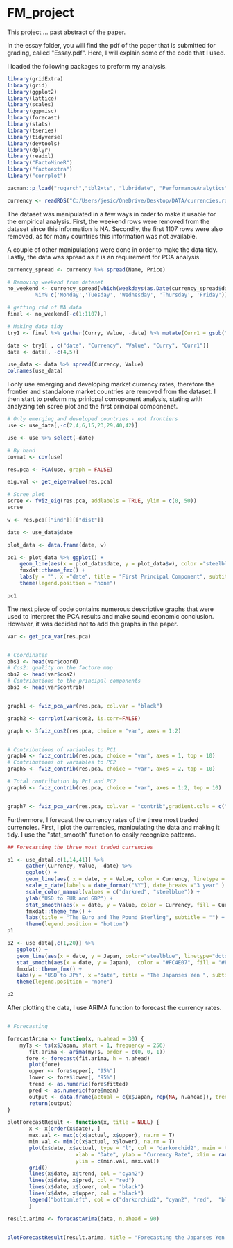 # FM_project
 This project ... past abstract of the paper. 
 
In the essay folder, you will find the pdf of the paper that is submitted for grading, called "Essay.pdf". Here, I will explain some of the code that I used. 
 
I loaded the following packages to preform my analysis. 
 
```r
library(gridExtra)
library(grid)
library(ggplot2)
library(lattice)
library(scales)
library(ggpmisc)
library(forecast)
library(stats)
library(tseries)
library(tidyverse)
library(devtools)
library(dplyr)
library(readxl)
library("FactoMineR")
library("factoextra")
library("corrplot")

pacman::p_load("rugarch","tbl2xts", "lubridate", "PerformanceAnalytics", "ggthemes", "robustbase")

currency <- readRDS("C:/Users/jesic/OneDrive/Desktop/DATA/currencies.rds")

```
The dataset was manipulated in a few ways in order to make it usable for the empirical analysis. First, the weekend rows were removed from the dataset since this information is NA. Secondly, the first 1107 rows were also removed, as for many countries this information was not available. 

A couple of other manipulations were done in order to make the data tidy. Lastly, the data was spread as it is an requirement for PCA analysis. 

```r
currency_spread <- currency %>% spread(Name, Price)

# Removing weekend from dateset 
no_weekend <- currency_spread[which(weekdays(as.Date(currency_spread$date, format = "%m/%d/%Y"))
         %in% c('Monday','Tuesday', 'Wednesday', 'Thursday', 'Friday')), ]

# getting rid of NA data
final <- no_weekend[-c(1:1107),]

# Making data tidy 
try1 <- final %>% gather(Curry, Value, -date) %>% mutate(Curr1 = gsub("_Cncy", "", Curry)) %>% mutate(Currency=gsub("_Inv","",Curr1))

data <- try1[ , c("date", "Currency", "Value", "Curry", "Curr1")]
data <- data[, -c(4,5)]

use_data <- data %>% spread(Currency, Value)
colnames(use_data)
```
 
I only use emerging and developing market currency rates, therefore the frontier and standalone market countries are removed from the dataset. I then start to preform my prinicpal comoponent analysis, stating with analyzing teh scree plot and the first principal componenet.  

```r
# Only emerging and developed countries - not frontiers
use <- use_data[,-c(2,4,6,15,23,29,40,42)]

use <- use %>% select(-date)

# By hand 
covmat <- cov(use)

res.pca <- PCA(use, graph = FALSE)

eig.val <- get_eigenvalue(res.pca)

# Scree plot 
scree <- fviz_eig(res.pca, addlabels = TRUE, ylim = c(0, 50))
scree 
````

```r
w <- res.pca[["ind"]][["dist"]]

date <- use_data$date

plot_data <- data.frame(date, w)

pc1 <- plot_data %>% ggplot() + 
    geom_line(aes(x = plot_data$date, y = plot_data$w), color ="steelblue") + 
    fmxdat::theme_fmx() +
    labs(y = "", x ="date", title = "First Principal Component", subtitle = "") +
    theme(legend.position = "none") 

pc1

```

The next piece of code contains numerous descriptive graphs that were used to interpret the PCA results and make sound economic conclusion. However, it was decided not to add the graphs in the paper. 
```r
var <- get_pca_var(res.pca)


# Coordinates
obs1 <- head(var$coord)
# Cos2: quality on the factore map
obs2 <- head(var$cos2)
# Contributions to the principal components
obs3 <- head(var$contrib)


graph1 <- fviz_pca_var(res.pca, col.var = "black")

graph2 <- corrplot(var$cos2, is.corr=FALSE)

graph <- 3fviz_cos2(res.pca, choice = "var", axes = 1:2)


# Contributions of variables to PC1
graph4 <- fviz_contrib(res.pca, choice = "var", axes = 1, top = 10)
# Contributions of variables to PC2
graph5 <- fviz_contrib(res.pca, choice = "var", axes = 2, top = 10)

# Total contribution by Pc1 and PC2
graph6 <- fviz_contrib(res.pca, choice = "var", axes = 1:2, top = 10)


graph7 <- fviz_pca_var(res.pca, col.var = "contrib",gradient.cols = c("#00AFBB", "#E7B800", "#FC4E07"))

```


Furthermore, I forecast the currency rates of the three most traded currencies.
First, I plot the currencies, manipulating the data and making it tidy. I use the "stat_smooth" function to easily recognize patterns. 

```r
## Forecasting the three most traded currencies 

p1 <- use_data[,c(1,14,41)] %>% 
      gather(Currency, Value, -date) %>% 
      ggplot() +
      geom_line(aes( x = date, y = Value, color = Currency, linetype = Currency), size = 1) + 
      scale_x_date(labels = date_format("%Y"), date_breaks ="3 year" ) + 
      scale_color_manual(values = c("darkred", "steelblue")) + 
      ylab("USD to EUR and GBP") + 
      stat_smooth(aes(x = date, y = Value, color = Currency, fill = Currency, method = "loess")) +
      fmxdat::theme_fmx() +
      labs(title = "The Euro and The Pound Sterling", subtitle = "") + 
      theme(legend.position = "bottom") 
p1
 ```
 
 ```r
p2 <- use_data[,c(1,20)] %>% 
    ggplot() +
    geom_line(aes(x = date, y = Japan, color="steelblue", linetype="dotdash")) + 
    stat_smooth(aes(x = date, y = Japan),  color = "#FC4E07", fill = "#FC4E07", size=1, linetype = 11, method = "loess") +
    fmxdat::theme_fmx() +
    labs(y = "USD to JPY", x ="date", title = "The Japanses Yen ", subtitle = "") +
    theme(legend.position = "none") 

p2
```
After plotting the data, I use ARIMA function to forecast the currency rates. 

```r

# Forecasting 

forecastArima <- function(x, n.ahead = 30) {
    myTs <- ts(x$Japan, start = 1, frequency = 256)
       fit.arima <- arima(myTs, order = c(0, 0, 1))
      fore <- forecast(fit.arima, h = n.ahead)
       plot(fore)
       upper <- fore$upper[, "95%"]
       lower <- fore$lower[, "95%"]
       trend <- as.numeric(fore$fitted)
       pred <- as.numeric(fore$mean)
       output <- data.frame(actual = c(x$Japan, rep(NA, n.ahead)), trend = c(trend, rep(NA, n.ahead)), pred = c(rep(NA, nrow(x)), pred), lower = c(rep(NA, nrow(x)), lower), upper = c(rep(NA, nrow(x)), upper), date = c(x$date,max(x$date) +(1:n.ahead))) 
       return(output)
}

plotForecastResult <- function(x, title = NULL) {
       x <- x[order(x$date), ]
       max.val <- max(c(x$actual, x$upper), na.rm = T)
       min.val <- min(c(x$actual, x$lower), na.rm = T)
       plot(x$date, x$actual, type = "l", col = "darkorchid2", main = title, 
                      xlab = "Date", ylab = "Currency Rate", xlim = range(x$date), 
                      ylim = c(min.val, max.val))
       grid()
       lines(x$date, x$trend, col = "cyan2")
       lines(x$date, x$pred, col = "red")
       lines(x$date, x$lower, col = "black")
       lines(x$date, x$upper, col = "black")
       legend("bottomleft", col = c("darkorchid2", "cyan2", "red",  "black"), lty = 1, c("Actual", "Trend", "Forecast", "Lower/Upper Bound"))
       }

result.arima <- forecastArima(data, n.ahead = 90)


plotForecastResult(result.arima, title = "Forecasting the Japanses Yen with ARIMA")
```